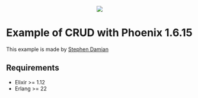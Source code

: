 <p align="center">
<a href="https://github.com/s-damian/symfony-crud-example">
<img src="https://raw.githubusercontent.com/s-damian/medias/main/technos-logos/phoenix.jpg">
</a>
</p>

# Example of CRUD with Phoenix 1.6.15

This example is made by [Stephen Damian](https://github.com/s-damian)

## Requirements

* Elixir >= 1.12
* Erlang >= 22




